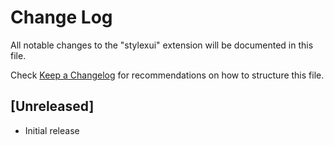 # Change Log

All notable changes to the "stylexui" extension will be documented in this file.

Check [Keep a Changelog](http://keepachangelog.com/) for recommendations on how to structure this file.

## [Unreleased]

- Initial release